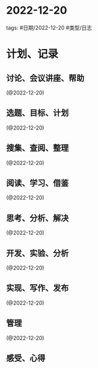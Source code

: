 

# 2022-12-20


tags: #日期/2022-12-20 #类型/日志 


# 计划、记录

## 讨论、会议讲座、帮助

(@2022-12-20)



## 选题、目标、计划

(@2022-12-20)



## 搜集、查阅、整理

(@2022-12-20)



## 阅读、学习、借鉴

(@2022-12-20)



## 思考、分析、解决

(@2022-12-20)



## 开发、实验、分析

(@2022-12-20)



## 实现、写作、发布

(@2022-12-20)





## 管理

(@2022-12-20)



## 感受、心得




